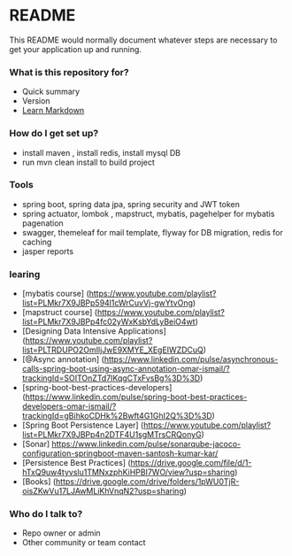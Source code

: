 # README #

This README would normally document whatever steps are necessary to get your application up and running.

### What is this repository for? ###

* Quick summary
* Version
* [Learn Markdown](https://bitbucket.org/tutorials/markdowndemo)

### How do I get set up? ###

* install maven , install redis, install mysql DB 
* run mvn clean install to build project 

### Tools ###

* spring boot, spring data jpa, spring security and JWT token
* spring actuator, lombok , mapstruct, mybatis, pagehelper for mybatis pagenation 
* swagger, themeleaf for mail template, flyway for DB migration, redis for caching
* jasper reports 

### learing ###
* [mybatis course] (https://www.youtube.com/playlist?list=PLMkr7X9JBPp594l1cWrCuvVj-gwYtvOng)
* [mapstruct course] (https://www.youtube.com/playlist?list=PLMkr7X9JBPp4fc02yWxKsbYdLyBeiO4wt)
* [Designing Data Intensive Applications] (https://www.youtube.com/playlist?list=PLTRDUPO2OmIljJwE9XMYE_XEgEIWZDCuQ)
* [@Async annotation] (https://www.linkedin.com/pulse/asynchronous-calls-spring-boot-using-async-annotation-omar-ismail/?trackingId=SOITOnZTd7IKqgCTxFvsBg%3D%3D)
* [spring-boot-best-practices-developers] (https://www.linkedin.com/pulse/spring-boot-best-practices-developers-omar-ismail/?trackingId=gBihkoCDHk%2Bwft4G1GhI2Q%3D%3D)
* [Spring Boot Persistence Layer] (https://www.youtube.com/playlist?list=PLMkr7X9JBPp4n2DTF4U1sgMTrsCRQonyG)
* [Sonar] https://www.linkedin.com/pulse/sonarqube-jacoco-configuration-springboot-maven-santosh-kumar-kar/
* [Persistence Best Practices] (https://drive.google.com/file/d/1-hTxQ9uw4tyvslu1TMNxzphKiHPBI7WO/view?usp=sharing)
* [Books] (https://drive.google.com/drive/folders/1pWU0TjR-oisZKwVu17LJAwMLiKhVnqN2?usp=sharing)

### Who do I talk to? ###

* Repo owner or admin
* Other community or team contact

